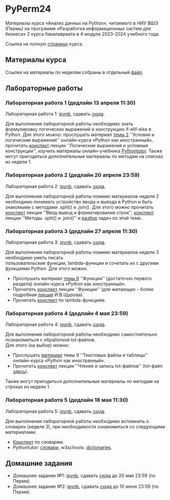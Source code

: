 # PyPerm24

Материалы курса «Анализ данных на Python», читаемого в НИУ ВШЭ (Пермь) на программе «Разработка информационных систем для бизнеса»
2 курса бакалавриата в 4 модуле 2023-2024 учебного года.

Ссылка на полную [страницу](http://math-info.hse.ru/s23/f) курса.

## Материалы курса

Ссылки на материалы по неделям собраны в отдельный [файл](https://github.com/allatambov/PyPerm24/blob/main/CONTENTS.md).

## Лабораторные работы

### Лабораторная работа 1 (дедлайн 13 апреля 11:30)

Лабораторная работа 1: [ipynb](https://github.com/allatambov/PyPerm24/blob/main/pyperm-lab01.ipynb), сдавать [сюда](https://www.dropbox.com/request/NXT1AXihnTOYLm3Cx0EV).

Для выполнения лабораторной работы необходимо знать формулировку логических выражений
и конструкцию if-elif-else в Python. Для этого можно: прослушать материал [темы 2](https://edu.hse.ru/course/view.php?id=133389&section=2) ''Условия и логические выражения'' онлайн-курса «Python как иностранный», прочитать [конспект](https://nbviewer.org/github/allatambov/PyPolit2023/blob/main/testing-conditions.ipynb) лекции ''Логические выражения и условные конструкции'', изучить материалы онлайн-учебника [Pythontutor](https://pythontutor.ru/lessons/ifelse/).
Также могут пригодиться дополнительные материалы по методам на списках из недели 1. 

### Лабораторная работа 2 (дедлайн 20 апреля 23:59)

Лабораторная работа 2: [ipynb](https://github.com/allatambov/PyPerm24/blob/main/pyperm-lab02.ipynb), сдавать [сюда](https://www.dropbox.com/request/VJTXjM1sQvWQDihEV6Ww).

Для выполнения лабораторной работы помимо материалов недели 2 необходимо понимать
устройство ввода и вывода в Python и быть знакомыми с методами .split() и .join(). Для этого можно 
прочитать [конспект](https://github.com/allatambov/ICEF24/blob/main/02-input-output-format.ipynb) лекции ''Ввод-вывод и форматирование строк'', [конспект](https://github.com/allatambov/PyAll23/blob/main/06-split-join.ipynb) лекции ''Методы .split() и .join()'' и [разбор](https://github.com/allatambov/PyPerm24/blob/main/input-output-fragments.ipynb) задач по этой теме.

### Лабораторная работа 3 (дедлайн 27 апреля 11:30)

Лабораторная работа 3: [ipynb](https://github.com/allatambov/PyPerm24/blob/main/pyperm-lab03.ipynb), сдавать [сюда](https://www.dropbox.com/request/lMj5sX1geWbkgwC5CPcQ).

Для выполнения лабораторной работы помимо материалов недели 3 необходимо уметь писать<br>
пользовательские функции, lambda-функции и сочетать их с другими функциями Python. Для этого можно:

* Прослушать материал [темы 8](https://edu.hse.ru/course/view.php?id=133389&section=8) ''Функции'' (достаточно первого раздела) онлайн-курса «Python как иностранный».
* Прочитать [конспект](https://github.com/allatambov/PyPerm23/blob/main/functions-short.ipynb) лекции ''Функции'' (для желающих – более подробная [лекция](https://nbviewer.org/github/ischurov/pythonhse/blob/master/Lecture%204.ipynb) И.В.Щурова).
* Прочитать [конспект](https://github.com/allatambov/ICEF24/blob/main/lambda-functions.ipynb) по lambda-функциям.

### Лабораторная работа 4 (дедлайн 4 мая 23:59)

Лабораторная работа 4: [ipynb](https://github.com/allatambov/PyPerm24/blob/main/pyperm-lab04.ipynb), сдавать [сюда](https://www.dropbox.com/request/AxhFQhobBh6ARlZ3HUpP).

Для выполнения лабораторной работы необходимо самостоятельно познакомиться с обработкой txt-файлов.<br>
Для этого (на выбор) можно:

* Прослушать [материал](https://edu.hse.ru/course/view.php?id=133389&section=9) темы 9 ''Текстовые файлы и таблицы'' онлайн-курса «Python как иностранный».
* Прочитать [конспект](https://github.com/allatambov/PyPolit2023/blob/main/txt-files.ipynb) лекции ''Чтение и запись txt-файлов'' (txt-файл [здесь](https://github.com/allatambov/PyPolit2023/blob/main/intro.txt)).

Также могут пригодиться дополнительные материалы по методам на строках из недели 1.

### Лабораторная работа 5 (дедлайн 18 мая 11:30)

Лабораторная работа 5: [ipynb](https://github.com/allatambov/PyPerm24/blob/main/pyperm-lab05.ipynb), сдавать [сюда](https://www.dropbox.com/request/mjNOgwMKVH7B2jT0hzVA).

Для выполнения лабораторной работы необходимо вспомнить о словарях (неделя 3),
при необходимости ознакомиться со следующими материалами:

* [Конспект](https://github.com/allatambov/ICEF24/blob/main/dicts.ipynb) по словарям.
* Pythontutor: [словари](https://pythontutor.ru/lessons/dicts/), w3schools: [dictionaries](https://www.w3schools.com/python/python_dictionaries.asp).

## Домашние задания

* Домашнее задание №1: [ipynb](https://github.com/allatambov/PyPerm24/blob/main/hw01.ipynb), сдавать [сюда](https://www.dropbox.com/request/HlHlDJIqODEAgpl1ba1H) до 20 мая 23:59 (по Перми).
* Домашнее задание №2: [ipynb](https://github.com/allatambov/PyPerm24/blob/main/hw02.ipynb), сдавать [сюда](https://www.dropbox.com/request/5olhTQGFBaDbMRF8PFUw) до 10 июня 23:59 (по Перми).




